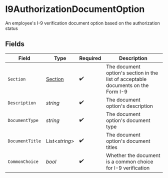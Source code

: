 # I9AuthorizationDocumentOption

An employee's I-9 verification document option based on the authorization status


## Fields

| Field                                                                             | Type                                                                              | Required                                                                          | Description                                                                       |
| --------------------------------------------------------------------------------- | --------------------------------------------------------------------------------- | --------------------------------------------------------------------------------- | --------------------------------------------------------------------------------- |
| `Section`                                                                         | [Section](../../Models/Components/Section.md)                                     | :heavy_check_mark:                                                                | The document option's section in the list of acceptable documents on the Form I-9 |
| `Description`                                                                     | *string*                                                                          | :heavy_check_mark:                                                                | The document option's description                                                 |
| `DocumentType`                                                                    | *string*                                                                          | :heavy_check_mark:                                                                | The document option's document type                                               |
| `DocumentTitle`                                                                   | List<*string*>                                                                    | :heavy_check_mark:                                                                | The document option's document titles                                             |
| `CommonChoice`                                                                    | *bool*                                                                            | :heavy_check_mark:                                                                | Whether the document is a common choice for I-9 verification                      |